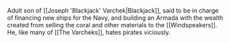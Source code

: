 Adult son of [[Joseph 'Blackjack' Varchek|Blackjack]], said to be in charge of financing new ships for the Navy, and building an Armada with the wealth created from selling the coral and other materials to the [[Windspeakers]].  He, like many of [[The Varcheks]], hates pirates viciously.